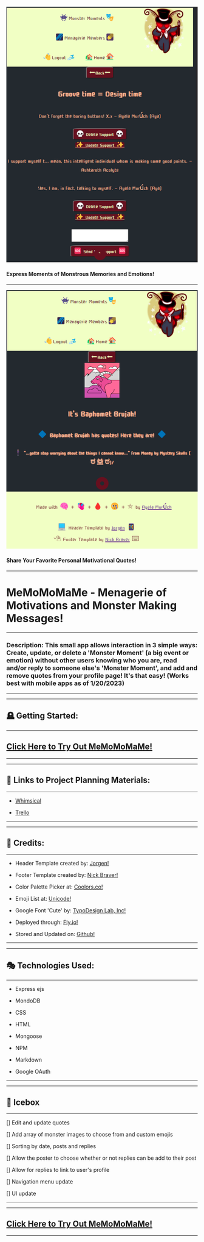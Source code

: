 ![Game Screenshot](public/assets/images/Screenshot_20230120_060604.png)
#### Express Moments of Monstrous Memories and Emotions!

---

![Game Screenshot](public/assets/images/Screenshot_20230120_060653.png)
#### Share Your Favorite Personal Motivational Quotes!

---

# MeMoMoMaMe - Menagerie of Motivations and Monster Making Messages!

---

### Description: This small app allows interaction in 3 simple ways: Create, update, or delete a 'Monster Moment' (a big event or emotion) without other users knowing who you are, read and/or reply to someone else's 'Monster Moment', and add and remove quotes from your profile page! It's that easy! (Works best with mobile apps as of 1/20/2023)

---

---

## 🪦 Getting Started:
---

##  [Click Here to Try Out MeMoMoMaMe!](https://memomomame.fly.dev/ "link to game")


---
---

## 🩻 Links to Project Planning Materials:
---

*  [Whimsical](https://whimsical.com/mobile-layout-EZLMTro4zcMVuZXmJQUHnr "link to Whimsical")
  
*  [Trello](https://trello.com/b/S4tx9oN0/memomomame "link to Trello")

---
---

## 📜 Credits:

---

*  Header Template created by: [Jorgen!](https://codepen.io/jorgenb/pen/BPgmoq "link to Jorgen's code")

*  Footer Template created by: [Nick Braver!](https://codepen.io/nickbraver/pen/DGeMWQ "link to Nick Braver's code")

*  Color Palette Picker at: [Coolors.co!](https://coolors.co/ "link to color palette picker")

*  Emoji List at: [Unicode!](https://unicode.org/emoji/charts/full-emoji-list.html "link to Unicode emoji list")

*  Google Font 'Cute' by: [TypoDesign Lab, Inc!](https://fonts.google.com/specimen/Cute+Font "link to 'Cute' font on Google fonts")

*  Deployed through: [Fly.io!](https://fly.io/ "link to Fly.io")

*  Stored and Updated on: [Github!](https://github.com/ "link to Github")

---
---

## 🎭	Technologies Used:

---
*  Express ejs

*  MondoDB

*  CSS

*  HTML

*  Mongoose

*  NPM

*  Markdown
	
*  Google OAuth

---
---

## 🔮 Icebox
---

[]   Edit and update quotes

[]  Add array of monster images to choose from and custom emojis

[]  Sorting by date, posts and replies

[]  Allow the poster to choose whether or not replies can be add to their post

[]  Allow for replies to link to user's profile

[]  Navigation menu update

[]  UI update


---
---

## [Click Here to Try Out MeMoMoMaMe!](https://memomomame.fly.dev/ "link to game")

---